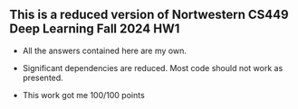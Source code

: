 ## This is a reduced version of Nortwestern CS449 Deep Learning Fall 2024 HW1

- All the answers contained here are my own.

- Significant dependencies are reduced. Most code should not work as presented.

- This work got me 100/100 points
